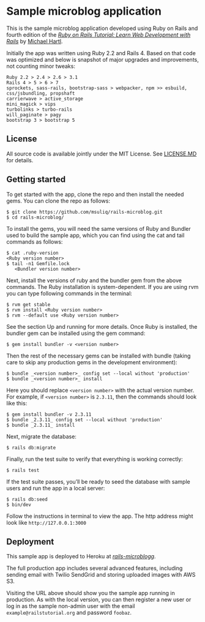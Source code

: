 # Sample microblog application

This is the sample microblog application developed using Ruby on Rails and fourth edition of the [*Ruby on Rails Tutorial: Learn Web Development with Rails*](https://www.railstutorial.org/) by [Michael Hartl](https://www.michaelhartl.com/).

Initially the app was written using Ruby 2.2 and Rails 4. Based on that code was optimized and below is snapshot of major upgrades and improvements, not counting minor tweaks:

    Ruby 2.2 > 2.4 > 2.6 > 3.1
    Rails 4 > 5 > 6 > 7
    sprockets, sass-rails, bootstrap-sass > webpacker, npm >> esbuild, css/jsbundling, propshaft
    carrierwave > active_storage
    mini_magick > vips
    turbolinks > turbo-rails
    will_paginate > pagy
    bootstrap 3 > bootstrap 5

## License
All source code is available jointly under the MIT License. See [LICENSE.MD](https://github.com/msuliq/rails-microblog/blob/master/LICENSE.MD) for details.

## Getting started
To get started with the app, clone the repo and then install the needed gems. You can clone the repo as follows:

```
$ git clone https://github.com/msuliq/rails-microblog.git 
$ cd rails-microblog/
```

To install the gems, you will need the same versions of Ruby and Bundler used to build the sample app, which you can find using the cat and tail commands as follows:

```
$ cat .ruby-version
<Ruby version number>
$ tail -n1 Gemfile.lock
   <Bundler version number>
```

Next, install the versions of ruby and the bundler gem from the above commands. The Ruby installation is system-dependent. If you are using rvm you can type following commands in the terminal:

```
$ rvm get stable
$ rvm install <Ruby version number>
$ rvm --default use <Ruby version number>
```

See the section Up and running for more details. Once Ruby is installed, the bundler gem can be installed using the gem command:

```
$ gem install bundler -v <version number>
```

Then the rest of the necessary gems can be installed with bundle (taking care to skip any production gems in the development environment):

```
$ bundle _<version number>_ config set --local without 'production'
$ bundle _<version number>_ install
```

Here you should replace `<version number>` with the actual version number. For example, if `<version number>` is `2.3.11`, then the commands should look like this:

```
$ gem install bundler -v 2.3.11
$ bundle _2.3.11_ config set --local without 'production'
$ bundle _2.3.11_ install
```

Next, migrate the database:

```
$ rails db:migrate
```

Finally, run the test suite to verify that everything is working correctly:

```
$ rails test
```

If the test suite passes, you’ll be ready to seed the database with sample users and run the app in a local server:

```
$ rails db:seed
$ bin/dev
```

Follow the instructions in terminal to view the app. The http address might look like `http://127.0.0.1:3000`

## Deployment
This sample app is deployed to Heroku at [*rails-microblogg*](https://rails-microblogg.herokuapp.com).

The full production app includes several advanced features, including sending email with Twilio SendGrid and storing uploaded images with AWS S3.

Visiting the URL above should show you the sample app running in production. As with the local version, you can then register a new user or log in as the sample non-admin user with the email `example@railstutorial.org` and password `foobaz`.
